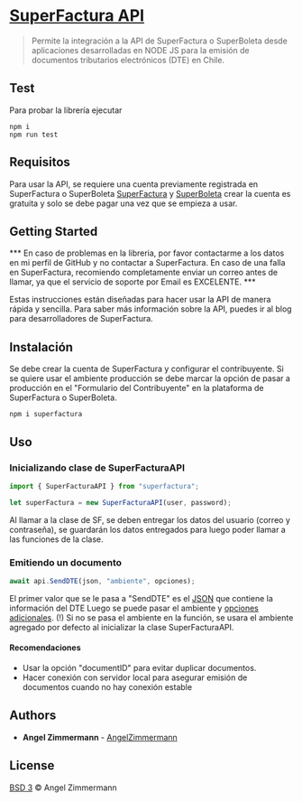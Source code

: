# [SuperFactura API](https://www.npmjs.com/package/superfactura)

> Permite la integración a la API de SuperFactura o SuperBoleta desde aplicaciones desarrolladas en NODE JS para la emisión de documentos tributarios electrónicos (DTE) en Chile.

## Test

Para probar la librería ejecutar
```
npm i
npm run test
```

## Requisitos

Para usar la API, se requiere una cuenta previamente registrada en SuperFactura o SuperBoleta
[SuperFactura](https://superfactura.cl/) y [SuperBoleta](https://superboleta.cl/) crear la cuenta es gratuita y solo se debe pagar una vez que se empieza a usar.

## Getting Started

*** En caso de problemas en la libreria, por favor contactarme a los datos en mi perfil de GitHub y no contactar a SuperFactura. En caso de una falla en SuperFactura, recomiendo completamente enviar un correo antes de llamar, ya que el servicio de soporte por Email es EXCELENTE. ***

Estas instrucciones están diseñadas para hacer usar la API de manera rápida y sencilla.
Para saber más información sobre la API, puedes ir al blog para desarrolladores de SuperFactura.

## Instalación

Se debe crear la cuenta de SuperFactura y configurar el contribuyente.
Si se quiere usar el ambiente producción se debe marcar la opción de pasar a producción en el "Formulario del Contribuyente" en la plataforma de SuperFactura o SuperBoleta.

```
npm i superfactura
```

## Uso

### Inicializando clase de SuperFacturaAPI

```ts
import { SuperFacturaAPI } from "superfactura";
```

```ts
let superFactura = new SuperFacturaAPI(user, password);
```

Al llamar a la clase de SF, se deben entregar los datos del usuario (correo y contraseña), se guardarán los datos entregados para luego poder llamar a las funciones de la clase.

### Emitiendo un documento

```ts
await api.SendDTE(json, "ambiente", opciones);
```

El primer valor que se le pasa a "SendDTE" es el [JSON](https://superfactura.cl/pages/examples) que contiene la información del DTE
Luego se puede pasar el ambiente y [opciones adicionales](https://superfactura.cl/pages/opciones).
(!) Si no se pasa el ambiente en la función, se usara el ambiente agregado por defecto al inicializar la clase SuperFacturaAPI.

#### Recomendaciones

- Usar la opción "documentID" para evitar duplicar documentos.
- Hacer conexión con servidor local para asegurar emisión de documentos cuando no hay conexión estable

## Authors

- **Angel Zimmermann** - [AngelZimmermann](https://angelzimmermann.de)

## License

[BSD 3](https://angelzimmermann.de/licences/BSD3) © Angel Zimmermann
